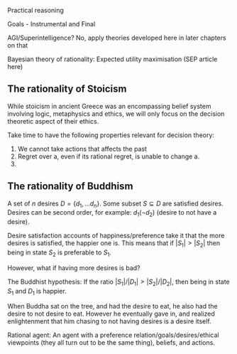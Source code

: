 Practical reasoning

Goals - Instrumental and Final

AGI/Superintelligence? No, apply theories developed here in later chapters on that

Bayesian theory of rationality: Expected utility maximisation (SEP article here)



## The rationality of Stoicism

While stoicism in ancient Greece was an encompassing belief system involving logic, metaphysics and ethics, we will only focus on the decision theoretic aspect of their ethics. 

Take time to have the following properties relevant for decision theory:

1. We cannot take actions that affects the past
2. Regret over a, even if its rational regret, is unable to change a.
3. 



## The rationality of Buddhism

A set of $n$ desires $D = \{d_1,\dots d_n\}$. 
Some subset $S\subseteq D$ are satisfied desires. 
Desires can be second order, for example: $d_1(\neg d_2)$ (desire to not have a desire). 

Desire satisfaction accounts of happiness/preference take it that the more desires is satisfied, the happier one is. This means that if $|S_1| > |S_2|$ then being in state $S_2$ is preferable to $S_1$. 

However, what if having more desires is bad?

The Buddhist hypothesis: If the ratio $|S_1|/|D_1| > |S_2|/|D_2|$, then being in state $S_1$ and $D_1$ is happier.

When Buddha sat on the tree, and had the desire to eat, he also had the desire to not desire to eat. However he eventually gave in, and realized enlightenment that him chasing to not having desires is a desire itself. 







Rational agent: An agent with a preference relation/goals/desires/ethical viewpoints (they all turn out to be the same thing), beliefs, and actions. 




